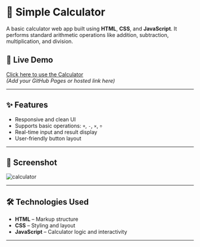 # 🧮 Simple Calculator

A basic calculator web app built using **HTML**, **CSS**, and **JavaScript**. It performs standard arithmetic operations like addition, subtraction, multiplication, and division.

## 🚀 Live Demo

[Click here to use the Calculator](#)  
*(Add your GitHub Pages or hosted link here)*

---

## ✨ Features

- Responsive and clean UI
- Supports basic operations: `+`, `-`, `×`, `÷`
- Real-time input and result display
- User-friendly button layout

---

## 📸 Screenshot

![calculator](https://github.com/user-attachments/assets/970c121d-e8e3-4e02-864f-a1f21e8f466c)

---

## 🛠️ Technologies Used

- **HTML** – Markup structure
- **CSS** – Styling and layout
- **JavaScript** – Calculator logic and interactivity

---
